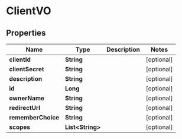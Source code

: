
# ClientVO

## Properties
Name | Type | Description | Notes
------------ | ------------- | ------------- | -------------
**clientId** | **String** |  |  [optional]
**clientSecret** | **String** |  |  [optional]
**description** | **String** |  |  [optional]
**id** | **Long** |  |  [optional]
**ownerName** | **String** |  |  [optional]
**redirectUrl** | **String** |  |  [optional]
**rememberChoice** | **String** |  |  [optional]
**scopes** | **List&lt;String&gt;** |  |  [optional]



